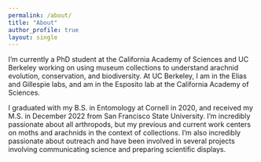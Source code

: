 ```yaml
---
permalink: /about/
title: "About"
author_profile: true
layout: single
---
```


I’m currently a PhD student at the California Academy of Sciences and UC Berkeley working on using museum collections to understand arachnid evolution, conservation, and biodiversity. At UC Berkeley, I am in the Elias and Gillespie labs, and am in the Esposito lab at the California Academy of Sciences.

I graduated with my B.S. in Entomology at Cornell in 2020, and received my M.S. in December 2022 from San Francisco State University. I’m incredibly passionate about all arthropods, but my previous and current work centers on moths and arachnids in the context of collections. I’m also incredibly passionate about outreach and have been involved in several projects involving communicating science and preparing scientific displays.
<script type="text/javascript" src="instafeed.js"></script>

<div id="instafeed"></div>

<script type="text/javascript">
    var feed = new Instafeed({
      accessToken: '${{secret.INSTA_TOKEN}}'
    });
    feed.run();


var feed = new Instafeed({
            get: 'user',
            userId: '${{secret.INSTA_NUMBER}}',
            template: '<a href="{{link}}"><img class="insta-image" src="{{image}}" /></a>',
            accessToken: '${{secret.INSTA_TOKEN}}'
        });
        feed.run();
</script>


